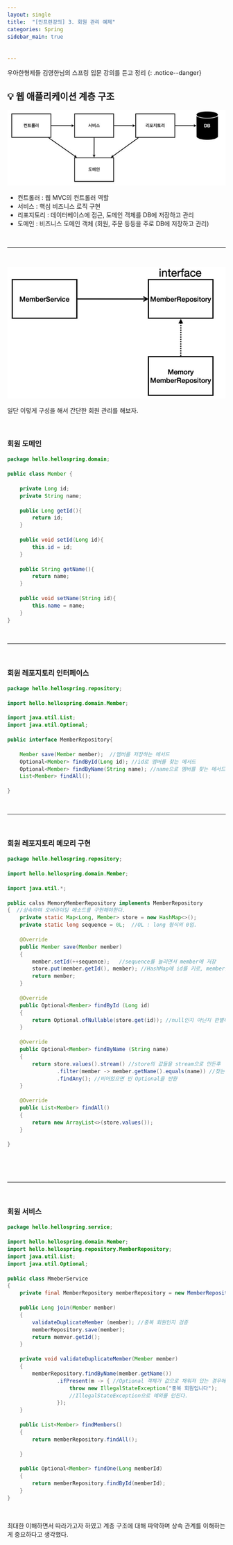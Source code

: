```yaml
---
layout: single
title:  "[인프런강의] 3. 회원 관리 예제"
categories: Spring
sidebar_main: true


---
```


우아한형제들 김영한님의 스프링 입문 강의를 듣고 정리
{: .notice--danger}


## 💡 웹 애플리케이션 계층 구조

![str](/assets/images/20240312/str.JPG)

- 컨트롤러 : 웹 MVC의 컨트롤러 역할
- 서비스 : 핵심 비즈니스 로직 구현
- 리포지토리 : 데이터베이스에 접근, 도메인 객체를 DB에 저장하고 관리
- 도메인 : 비즈니스 도메인 객체 (회원, 주문 등등을 주로 DB에 저장하고 관리)

<br/>

<hr/>

<br/>

![st](/assets/images/20240312/st.JPG)

일단 이렇게 구성을 해서 간단한 회원 관리를 해보자.

<br/>

### 회원 도메인

```java
package hello.hellospring.domain;

public class Member {
    
    private Long id;
    private String name;
    
    public Long getId(){
        return id;
    }
    
    public void setId(Long id){
        this.id = id;
    }
    
    public String getName(){
        return name;
    }
    
    public void setName(String id){
        this.name = name;
    }
}
```

<br/>

<hr/>

<br/>

### 회원 레포지토리 인터페이스

```java
package hello.hellospring.repository;

import hello.hellospring.domain.Member;

import java.util.List;
import java.util.Optional;

public interface MemberRepository{
    
    Member save(Member member);  //멤버를 저장하는 메서드
    Optional<Member> findById(Long id); //id로 멤버를 찾는 메서드
    Optional<Member> findByName(String name); //name으로 멤버를 찾는 메서드
    List<Member> findAll();
   
}
```

<br/>

<hr/>

<br/>

### 회원 레포지토리 메모리 구현

```java
package hello.hellospring.repository;

import hello.hellospring.domain.Member;

import java.util.*;

public calss MemoryMemberRepository implements MemberRepository
{  //상속하여 오버라이딩 메소드를 구현해야한다.
    private static Map<Long, Member> store = new HashMap<>();
    private static long sequence = 0L;  //OL : long 형식의 0임.
    
    @Override
    public Member save(Member member)
    {
    	member.setId(++sequence);   //sequence를 늘리면서 member에 저장
        store.put(member.getId(), member); //HashMap에 id를 키로, member를 값으로 쌍을 지어 저장
        return member;
    }
    
    @Override
    public Optional<Member> findById (Long id)
    {
        return Optional.ofNullable(store.get(id)); //null인지 아닌지 판별해서 리턴한다.
    }
    
    @Override
    public Optional<Member> findByName (String name)
    {
        return store.values().stream() //store의 값들을 stream으로 만든후
            	.filter(member -> member.getName().equals(name)) //찾는 이름과 같은 이름의 member를 찾는다.
            	.findAny(); //비어있으면 빈 Optional을 반환
    }
    
    @Override
    public List<Member> findAll()
    {
        return new ArrayList<>(store.values());
    }
    
}
    
 
```

<br/>

<hr/>

<br/>

### 회원 서비스 

```java
package hello.hellospring.service;

import hello.hellospring.domain.Member;
import hello.hellospring.repository.MemberRepository;
import java.util.List;
import java.util.Optional;

public class MmeberService
{
    private final MemberRepository memberRepository = new MemberRepository();
    
    public Long join(Member member)
    {
        validateDuplicateMember (member); //중복 회원인지 검증
        memberRepository.save(member);
        return memver.getId();
    }
    
    private void validateDuplicateMember(Member member)
    {
        memberRepository.findByName(member.getName())
            	.ifPresent(m -> { //Optional 객체가 값으로 채워져 있는 경우에만 주어진 동작을 실행하는 메서드이다.
                    throw new IllegalStateException("중복 회원입니다");
                    //IllegalStateException으로 예외를 던진다.
                });
    }
    
    public List<Member> findMembers()
    {
        return memberRepository.findAll();
        
    }
    
    public Optional<Member> findOne(Long memberId)
    {
        return memberRepository.findById(memberId);
    }
}
```

<br/>

최대한 이해하면서 따라가고자 하였고 계층 구조에 대해 파악하며 상속 관계를 이해하는게 중요하다고 생각했다.
